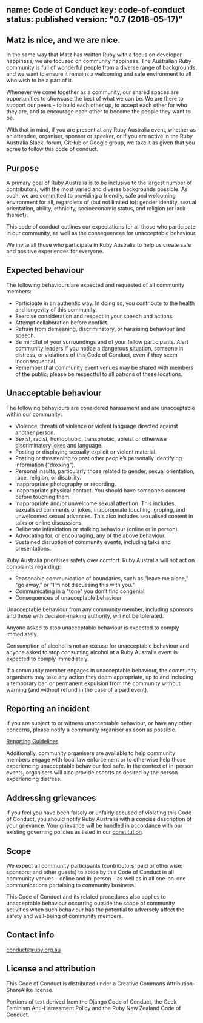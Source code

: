 name: Code of Conduct
key: code-of-conduct
status: published
version: "0.7 (2018-05-17)"
---
## Matz is nice, and we are nice.

In the same way that Matz has written Ruby with a focus on developer happiness, we are focused on community happiness. The Australian Ruby community is full of wonderful people from a diverse range of backgrounds, and we want to ensure it remains a welcoming and safe environment to all who wish to be a part of it.

Whenever we come together as a community, our shared spaces are opportunities to showcase the best of what we can be. We are there to support our peers - to build each other up, to accept each other for who they are, and to encourage each other to become the people they want to be.

With that in mind, if you are present at any Ruby Australia event, whether as an attendee, organiser, sponsor or speaker, or if you are active in the Ruby Australia Slack, forum, GitHub or Google group, we take it as given that you agree to follow this code of conduct.

## Purpose
A primary goal of Ruby Australia is to be inclusive to the largest number of contributors, with the most varied and diverse backgrounds possible. As such, we are committed to providing a friendly, safe and welcoming environment for all, regardless of (but not limited to): gender identity, sexual orientation, ability, ethnicity, socioeconomic status, and religion (or lack thereof).

This code of conduct outlines our expectations for all those who participate in our community, as well as the consequences for unacceptable behaviour.

We invite all those who participate in Ruby Australia to help us create safe and positive experiences for everyone.

## Expected behaviour
The following behaviours are expected and requested of all community members:

- Participate in an authentic way. In doing so, you contribute to the health and longevity of this community.
- Exercise consideration and respect in your speech and actions.
- Attempt collaboration before conflict.
- Refrain from demeaning, discriminatory, or harassing behaviour and speech.
- Be mindful of your surroundings and of your fellow participants. Alert community leaders if you notice a dangerous situation, someone in distress, or violations of this Code of Conduct, even if they seem inconsequential.
- Remember that community event venues may be shared with members of the public; please be respectful to all patrons of these locations.

## Unacceptable behaviour
The following behaviours are considered harassment and are unacceptable within our community:

- Violence, threats of violence or violent language directed against another person.
- Sexist, racist, homophobic, transphobic, ableist or otherwise discriminatory jokes and language.
- Posting or displaying sexually explicit or violent material.
- Posting or threatening to post other people’s personally identifying information ("doxxing").
- Personal insults, particularly those related to gender, sexual orientation, race, religion, or disability.
- Inappropriate photography or recording.
- Inappropriate physical contact. You should have someone’s consent before touching them.
- Inappropriate and/or unwelcome sexual attention. This includes, sexualised comments or jokes; inappropriate touching, groping, and unwelcomed sexual advances. This also includes sexualised content in talks or online discussions.
- Deliberate intimidation or stalking behaviour (online or in person).
- Advocating for, or encouraging, any of the above behaviour.
- Sustained disruption of community events, including talks and presentations.

Ruby Australia prioritises safety over comfort. Ruby Australia will not act on complaints regarding:

- Reasonable communication of boundaries, such as "leave me alone," "go away," or "I’m not discussing this with you."
- Communicating in a "tone" you don’t find congenial.
- Consequences of unacceptable behaviour

Unacceptable behaviour from any community member, including sponsors and those with decision-making authority, will not be tolerated.

Anyone asked to stop unacceptable behaviour is expected to comply immediately.

Consumption of alcohol is not an excuse for unacceptable behaviour and anyone asked to stop consuming alcohol at a Ruby Australia event is expected to comply immediately.

If a community member engages in unacceptable behaviour, the community organisers may take any action they deem appropriate, up to and including a temporary ban or permanent expulsion from the community without warning (and without refund in the case of a paid event).

## Reporting an incident
If you are subject to or witness unacceptable behaviour, or have any other concerns, please notify a community organiser as soon as possible.

[Reporting Guidelines](/code-of-conduct-reporting)

Additionally, community organisers are available to help community members engage with local law enforcement or to otherwise help those experiencing unacceptable behaviour feel safe. In the context of in-person events, organisers will also provide escorts as desired by the person experiencing distress.

## Addressing grievances
If you feel you have been falsely or unfairly accused of violating this Code of Conduct, you should notify Ruby Australia with a concise description of your grievance. Your grievance will be handled in accordance with our existing governing policies as listed in our [constitution](/constitution).

## Scope
We expect all community participants (contributors, paid or otherwise; sponsors; and other guests) to abide by this Code of Conduct in all community venues – online and in-person – as well as in all one-on-one communications pertaining to community business.

This Code of Conduct and its related procedures also applies to unacceptable behaviour occurring outside the scope of community activities when such behaviour has the potential to adversely affect the safety and well-being of community members.

## Contact info
conduct@ruby.org.au

## License and attribution
This Code of Conduct is distributed under a Creative Commons Attribution-ShareAlike license.

Portions of text derived from the Django Code of Conduct, the Geek Feminism Anti-Harassment Policy and the Ruby New Zealand Code of Conduct.
